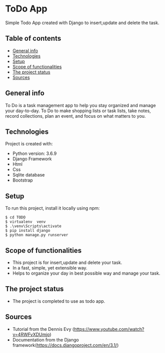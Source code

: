 # ToDo App

Simple Todo App created with Django to insert,update and delete the task.

## Table of contents

- [General info](#general-info)
- [Technologies](#technologies)
- [Setup](#setup)
- [Scope of functionalities](#Scope-of-functionalities)
- [The project status](#The-project-status)
- [Sources](#sources)

## General info

To Do is a task management app to help you stay organized and manage your day-to-day.
To Do to make shopping lists or task lists, take notes, record collections, plan an event, and focus on what matters to you.

## Technologies

Project is created with:

- Python version: 3.6.9
- Django Framework
- Html
- Css
- Sqlite database
- Bootstrap

## Setup

To run this project, install it locally using npm:

```
$ cd TODO
$ virtualenv  venv
$ .\venv\Scripts\activate
$ pip install django
$ python manage.py runserver

```

## Scope of functionalities

- This project is for insert,update and delete your task.
- In a fast, simple, yet extensible way.
- Helps to organize your day in best possible way and manage your task.

## The project status

- The project is completed to use as todo app.

## Sources

- Tutorial from the Dennis Evy (https://www.youtube.com/watch?v=4RWFvXDUmjo)
- Documentation from the Django framework(https://docs.djangoproject.com/en/3.1/)
